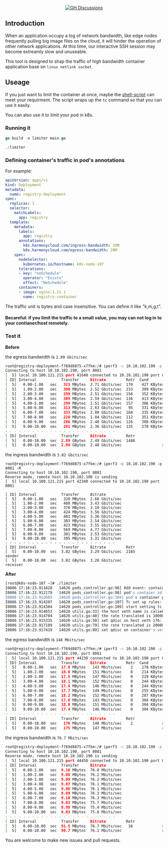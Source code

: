 



<p align="center">
 <a href="https://github.com/YRXING/bandwidth-limit/discussions"><img src="https://img.shields.io/badge/GitHub-discussions-brightgreen" alt="GH Discussions"/></a>
</p>

## 

## Introduction

When an application occupy a log of network bandwidth, like edge nodes frequently pulling big image files on the cloud, it will hinder the operation of other network applications. At this time, our interactive SSH session may become extreamly slow and unuseable.

This tool is designed to shap the traffic of high bandwidth container application base on `linux netlink socket`.

## Useage

If you just want to limit the container at once, maybe the [shell-script](https://github.com/YRXING/bandwidth-limit/tree/main/shell-script) can meet your requirment. The script wraps up the `tc` command so that you can use it easily.

You can also use it to limit your pod in k8s.

### Running it

```go
go build -o limiter main.go

./limiter
```



### Defining container's traffic in pod's annotations

For example:

```yaml
apiVersion: apps/v1
kind: Deployment
metadata:
  name: registry-deployment
spec:
  replicas: 1
  selector:
    matchLabels:
      app: registry
  template:
    metadata:
      labels:
        app: registry
      annotations:
        k8s.harmonycloud.com/ingress-bandwidth: 10M
        k8s.harmonycloud.com/egress-bandwidth: 20M
    spec:
      nodeSelector:
        kubernetes.io/hostname: k8s-node-187
      tolerations:
      - key: "noSchedule"
        operator: "Exists"
        effect: "NoSchedule"
      containers:
      - image: nginx:1.21.1
        name: registry-container
```



The traffic unit is bytes and case insensitive. You can define it like "k,m,g,t".

#### Becareful: if you limit the traffic to a small value, you may can not log in to your contianer/host remotely.



### Test it

**Before**

the egress bandwidth is `2.89 Gbits/sec`

```bash
root@registry-deployment-f769d8875-x7fkm:/# iperf3 -c 10.10.102.190 -p 8081
Connecting to host 10.10.102.190, port 8081
[  5] local 10.100.121.215 port 41640 connected to 10.10.102.190 port 8081
[ ID] Interval           Transfer     Bitrate         Retr  Cwnd
[  5]   0.00-1.00   sec   323 MBytes  2.71 Gbits/sec  170    427 KBytes       
[  5]   1.00-2.00   sec   300 MBytes  2.52 Gbits/sec  233    309 KBytes       
[  5]   2.00-3.00   sec   299 MBytes  2.51 Gbits/sec  156    352 KBytes       
[  5]   3.00-4.00   sec   309 MBytes  2.59 Gbits/sec  136    413 KBytes       
[  5]   4.00-5.00   sec   299 MBytes  2.51 Gbits/sec  157    306 KBytes       
[  5]   5.00-6.00   sec   313 MBytes  2.63 Gbits/sec   95    331 KBytes       
[  5]   6.00-7.00   sec   333 MBytes  2.80 Gbits/sec  168    335 KBytes       
[  5]   7.00-8.00   sec   220 MBytes  1.84 Gbits/sec  112    351 KBytes       
[  5]   8.00-9.00   sec   286 MBytes  2.40 Gbits/sec  126    388 KBytes       
[  5]   9.00-10.00  sec   281 MBytes  2.36 Gbits/sec  135    270 KBytes       
- - - - - - - - - - - - - - - - - - - - - - - - -
[ ID] Interval           Transfer     Bitrate         Retr
[  5]   0.00-10.00  sec  2.89 GBytes  2.49 Gbits/sec  1488             sender
[  5]   0.00-10.00  sec  2.89 GBytes  2.48 Gbits/sec                  receiver
```



the ingress bandwidth is `3.82 Gbits/sec`

```
root@registry-deployment-f769d8875-x7fkm:/# iperf3 -c 10.10.102.190 -p 8081 -R
Connecting to host 10.10.102.190, port 8081
Reverse mode, remote host 10.10.102.190 is sending
[  5] local 10.100.121.215 port 42340 connected to 10.10.102.190 port 8081

[ ID] Interval           Transfer     Bitrate
[  5]   0.00-1.00   sec   320 MBytes  2.68 Gbits/sec                  
[  5]   1.00-2.00   sec   408 MBytes  3.43 Gbits/sec                  
[  5]   2.00-3.00   sec   370 MBytes  3.10 Gbits/sec                  
[  5]   3.00-4.00   sec   424 MBytes  3.56 Gbits/sec                  
[  5]   4.00-5.00   sec   401 MBytes  3.36 Gbits/sec                  
[  5]   5.00-6.00   sec   303 MBytes  2.54 Gbits/sec                  
[  5]   6.00-7.00   sec   423 MBytes  3.55 Gbits/sec                  
[  5]   7.00-8.00   sec   569 MBytes  4.77 Gbits/sec                  
[  5]   8.00-9.00   sec   301 MBytes  2.53 Gbits/sec                  
[  5]   9.00-10.00  sec   395 MBytes  3.31 Gbits/sec                  
- - - - - - - - - - - - - - - - - - - - - - - - -
[ ID] Interval           Transfer     Bitrate         Retr
[  5]   0.00-10.00  sec  3.82 GBytes  3.29 Gbits/sec  2165             sender
[  5]   0.00-10.00  sec  3.82 GBytes  3.28 Gbits/sec                  receiver
```



**After**

```bash
[root@k8s-node-187 ~]# ./limiter 
I0806 17:16:23.911828   14620 pods_controller.go:96] Add event: container exists 
I0806 17:16:23.912179   14620 pods_controller.go:98] pod's contaier id is: 5d272abaf7e0e507f666ccb8b7540fe0c85e43c32f41fa49348a62b069a8c487
I0806 17:16:23.912665   14620 pods_controller.go:104] pod's container pid is: 1956
I0806 17:16:23.914207   14620 pods_controller.go:107] Tc set up rules: &{10M 20M 176 4 false 0xc000209c20}
I0806 17:16:23.914384   14620 pods_controller.go:109] start setting tc rules....
I0806 17:16:23.914653   14620 utils.go:33] the host veth name is calie68221e6903
I0806 17:16:23.914704   14620 utils.go:40] the rate translated is 10000000 bytes per second
I0806 17:16:23.915335   14620 utils.go:50] set qdisc on host veth 176: calie68221e6903 successfully
I0806 17:16:23.917189   14620 utils.go:79] the rate translated is 20000000 bytes per second
I0806 17:16:23.917419   14620 utils.go:89] set qdisc on container's veth 4: eth0 successfully
```



the egress bandwidth is `148 Mbits/sec`

```bash
root@registry-deployment-f769d8875-x7fkm:/# iperf3 -c 10.10.102.190 -p 8081
Connecting to host 10.10.102.190, port 8081
[  5] local 10.100.121.215 port 44230 connected to 10.10.102.190 port 8081
[ ID] Interval           Transfer     Bitrate         Retr  Cwnd
[  5]   0.00-1.00   sec  17.0 MBytes   143 Mbits/sec    2    178 KBytes       
[  5]   1.00-2.00   sec  18.0 MBytes   151 Mbits/sec    0    214 KBytes       
[  5]   2.00-3.00   sec  17.5 MBytes   147 Mbits/sec    0    229 KBytes       
[  5]   3.00-4.00   sec  18.1 MBytes   152 Mbits/sec    0    244 KBytes       
[  5]   4.00-5.00   sec  17.4 MBytes   146 Mbits/sec    0    244 KBytes       
[  5]   5.00-6.00   sec  17.7 MBytes   149 Mbits/sec    0    255 KBytes       
[  5]   6.00-7.00   sec  18.2 MBytes   152 Mbits/sec    0    287 KBytes       
[  5]   7.00-8.00   sec  17.0 MBytes   143 Mbits/sec    0    304 KBytes       
[  5]   8.00-9.00   sec  18.0 MBytes   151 Mbits/sec    0    304 KBytes       
[  5]   9.00-10.00  sec  17.4 MBytes   146 Mbits/sec    0    304 KBytes       
- - - - - - - - - - - - - - - - - - - - - - - - -
[ ID] Interval           Transfer     Bitrate         Retr
[  5]   0.00-10.00  sec   176 MBytes   148 Mbits/sec    2             sender
[  5]   0.00-10.00  sec   175 MBytes   147 Mbits/sec                  receiver
```



the ingress bandwidth is `76.7 Mbits/sec`

```bash
root@registry-deployment-f769d8875-x7fkm:/# iperf3 -c 10.10.102.190 -p 8081 -R
Connecting to host 10.10.102.190, port 8081
Reverse mode, remote host 10.10.102.190 is sending
[  5] local 10.100.121.215 port 44450 connected to 10.10.102.190 port 8081
[ ID] Interval           Transfer     Bitrate
[  5]   0.00-1.00   sec  9.16 MBytes  76.8 Mbits/sec                  
[  5]   1.00-2.00   sec  9.08 MBytes  76.2 Mbits/sec                  
[  5]   2.00-3.00   sec  9.09 MBytes  76.2 Mbits/sec                  
[  5]   3.00-4.00   sec  9.07 MBytes  76.1 Mbits/sec                  
[  5]   4.00-5.00   sec  9.08 MBytes  76.1 Mbits/sec                  
[  5]   5.00-6.00   sec  9.09 MBytes  76.3 Mbits/sec                  
[  5]   6.00-7.00   sec  9.10 MBytes  76.3 Mbits/sec                  
[  5]   7.00-8.00   sec  9.03 MBytes  75.7 Mbits/sec                  
[  5]   8.00-9.00   sec  8.98 MBytes  75.4 Mbits/sec                  
[  5]   9.00-10.00  sec  9.03 MBytes  75.8 Mbits/sec                  
- - - - - - - - - - - - - - - - - - - - - - - - -
[ ID] Interval           Transfer     Bitrate         Retr
[  5]   0.00-10.00  sec  91.5 MBytes  76.7 Mbits/sec   16             sender
[  5]   0.00-10.00  sec  90.7 MBytes  76.1 Mbits/sec                  receiver
```



You are welcome to make new issues and pull requests.

